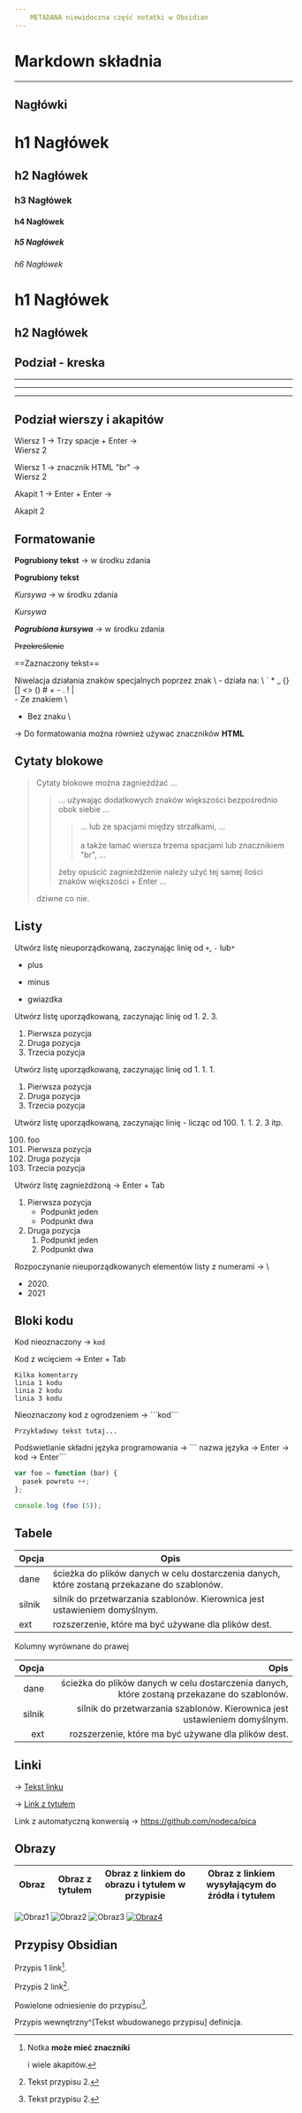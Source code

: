 ```yaml
---
	METADANA niewidoczna część notatki w Obsidian
---
```


# Markdown składnia
___
## Nagłówki
# h1 Nagłówek
## h2 Nagłówek
### h3 Nagłówek
#### h4 Nagłówek
##### h5 Nagłówek
###### h6 Nagłówek

h1 Nagłówek
===============
h2 Nagłówek
---------------


## Podział - kreska
___
---
***


## Podział wierszy i akapitów
Wiersz 1 -> Trzy spacje + Enter ->   
Wiersz 2

Wiersz 1 -> znacznik HTML "br" -> <br>
Wiersz 2

Akapit 1 -> Enter + Enter ->

Akapit 2


## Formatowanie

**Pogrubiony tekst** -> w środku zdania

__Pogrubiony tekst__

*Kursywa*  -> w środku zdania

_Kursywa_

***Pogrubiona kursywa*** -> w środku zdania

~~Przekreślenie~~

==Zaznaczony tekst==

Niwelacja działania znaków specjalnych poprzez znak \\ - działa na: \\ \` * _ {} [] <> () # + - . ! |   
\- Ze znakiem \\
- Bez znaku \\

-> Do formatowania można również używać znaczników **HTML**


## Cytaty blokowe

> Cytaty blokowe można zagnieżdżać ...
>> ... używając dodatkowych znaków większości bezpośrednio obok siebie ...
> > > ... lub ze spacjami między strzałkami, ... <br>   
>>> a także łamać wiersza trzema spacjami lub znacznikiem "br", ...
>>
>> żeby opuścić zagnieżdżenie należy użyć tej samej ilości znaków większości + Enter ... 
> 
> dziwne co nie.


## Listy

Utwórz listę nieuporządkowaną, zaczynając linię od `+`, `-` lub` * `
+ plus
- minus
* gwiazdka

Utwórz listę uporządkowaną, zaczynając linię od 1. 2. 3. 

1.  Pierwsza pozycja
2.  Druga pozycja
3.  Trzecia pozycja

Utwórz listę uporządkowaną, zaczynając linię od 1. 1. 1.
1.  Pierwsza pozycja
1.  Druga pozycja
1.  Trzecia pozycja

Utwórz listę uporządkowaną, zaczynając linię - licząc od 100. 1. 1. 2. 3 itp.

100. foo
1.  Pierwsza pozycja
1.  Druga pozycja
2.  Trzecia pozycja

Utwórz listę zagnieżdżoną -> Enter + Tab
1.  Pierwsza pozycja
	-  Podpunkt jeden
	-  Podpunkt dwa
2.  Druga pozycja
	1.  Podpunkt jeden
	2.  Podpunkt dwa

Rozpoczynanie nieuporządkowanych elementów listy z numerami -> \\
- 2020\.
- 2021


## Bloki kodu

Kod nieoznaczony -> `kod`

Kod z wcięciem -> Enter + Tab

	Kilka komentarzy
    linia 1 kodu
    linia 2 kodu
    linia 3 kodu


Nieoznaczony kod z ogrodzeniem ->  \```kod```

```
Przykładowy tekst tutaj...
```

Podświetlanie składni języka programowania -> \``` nazwa języka -> Enter -> kod -> Enter```

``` js
var foo = function (bar) {
  pasek powrotu ++;
};

console.log (foo (5));
```


## Tabele

| Opcja | Opis |
| ------ | ----------- |
| dane | ścieżka do plików danych w celu dostarczenia danych, które zostaną przekazane do szablonów. |
| silnik | silnik do przetwarzania szablonów. Kierownica jest ustawieniem domyślnym. |
| ext | rozszerzenie, które ma być używane dla plików dest. |

Kolumny wyrównane do prawej

| Opcja | Opis |
| ------: | -----------: |
| dane | ścieżka do plików danych w celu dostarczenia danych, które zostaną przekazane do szablonów. |
| silnik | silnik do przetwarzania szablonów. Kierownica jest ustawieniem domyślnym. |
| ext | rozszerzenie, które ma być używane dla plików dest. |


## Linki

-> [Tekst linku](http://dev.nodeca.com)

-> [Link z tytułem](http://nodeca.github.io/pica/demo/ "Tekst tytułu!")

Link z automatyczną konwersią -> https://github.com/nodeca/pica


## Obrazy

| Obraz |Obraz z tytułem | Obraz z linkiem do obrazu i tytułem w przypisie  |Obraz z linkiem wysyłającym do źródła i tytułem|
| ----- | ----- | ----- | ----- |

![Obraz1](https://picsum.photos/seed/picsum/150)
![Obraz2](https://picsum.photos/seed/picsum/150 "Tekst tytułu!")
![Obraz3][id]
[![Obraz4](https://picsum.photos/seed/picsum/150)](https://www.youtube.com/  "Tekst tytułu!")

[id]: https://picsum.photos/seed/picsum/150  "Tekst tytułu!"


## Przypisy Obsidian

Przypis 1 link[^1].

Przypis 2 link[^2].

Powielone odniesienie do przypisu[^2].

Przypis wewnętrzny^[Tekst wbudowanego przypisu] definicja.

[^1]: Notka **może mieć znaczniki**

	i wiele akapitów.

[^2]: Tekst przypisu 2.
